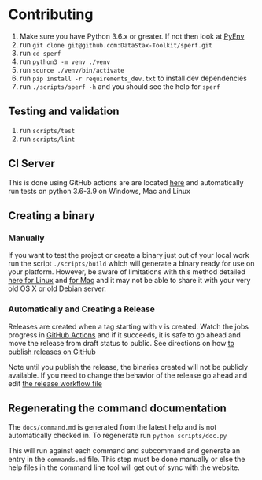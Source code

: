 # Contributing

1. Make sure you have Python 3.6.x or greater. If not then look at [PyEnv](https://github.com/pyenv/pyenv)
2. run `git clone git@github.com:DataStax-Toolkit/sperf.git`
3. run `cd sperf`
4. run `python3 -m venv ./venv`
5. run `source ./venv/bin/activate`
6. run `pip install -r requirements_dev.txt` to install dev dependencies
7. run `./scripts/sperf -h` and you should see the help for `sperf`

## Testing and validation

1. run `scripts/test`
2. run `scripts/lint`

## CI Server

This is done using GitHub actions are are located [here](https://github.com/DataStax-Toolkit/sperf/tree/master/.github/workflows) and automatically run
tests on python 3.6-3.9 on Windows, Mac and Linux

## Creating a binary

### Manually

If you want to test the project or create a binary just out of your local work run the script `./scripts/build` which
will generate a binary ready for use on your platform. However, be aware
of limitations with this method detailed [here for Linux](https://github.com/pyinstaller/pyinstaller/wiki/FAQ#gnulinux) and [for Mac](https://github.com/pyinstaller/pyinstaller/wiki/FAQ#mac-os-x) and
it may not be able to share it with your very old OS X or old Debian server.

### Automatically and Creating a Release

Releases are created when a tag starting with v is created. Watch the jobs progress in [GitHub Actions](https://github.com/DataStax-Toolkit/sperf/actions) and if it succeeds, 
it is safe to go ahead and move the release from draft status to public. See directions on how [to publish releases on GitHub](https://docs.github.com/en/github/administering-a-repository/managing-releases-in-a-repository)

Note until you publish the release, the binaries created will not be publicly available.
If you need to change the behavior of the release go ahead and edit [the release workflow file](https://github.com/DataStax-Toolkit/sperf/blob/master/.github/workflows/pythonrelease.yml)

## Regenerating the command documentation

The `docs/command.md` is generated from the latest help and is not automatically checked in. To regenerate run `python scripts/doc.py`

This will run against each command and subcommand and generate an entry in the `commands.md` file. This step must
be done manually or else the help files in the command line tool will get out of sync with the website.
